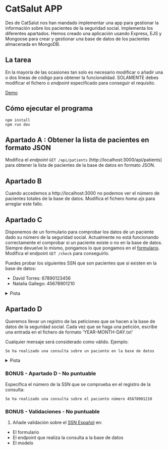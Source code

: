 # CatSalut APP

Des de CatSalut nos han mandado implementar una app para gestionar la información sobre los pacientes de la seguridad social. Implementa los diferentes apartados. Hemos creado una aplicación usando Express, EJS y Mongoose para crear y gestionar una base de datos de los pacientes almacenada en MongoDB.

## La tarea

En la mayoría de las ocasiones tan solo es necesario modificar o añadir una o dos líneas de código para obtener la funcionalidad. SOLAMENTE debes modificar el fichero o _endpoint_ especificado para conseguir el requisito.

[Demo](https://oscarm.tinytake.com/df/16ca641/thumbnail?type=attachments&version_no=0&file_version_no=0&thumbnail_size=preview)

## Cómo ejecutar el programa

`npm install`  
`npm run dev`

## Apartado A : Obtener la lista de pacientes en formato JSON

Modifica el _endpoint_ `GET /api/patients` (http://localhost:3000/api/patients) para obtener la lista de pacientes de la base de datos en formato JSON.

## Apartado B

Cuando accedemos a http://localhost:3000 no podemos ver el número de pacientes totales de la base de datos. Modifica el fichero _home.ejs_ para arreglar este fallo.

## Apartado C

Disponemos de un formulario para comprobar los datos de un paciente dado su número de la seguridad social. Actualmente no está funcionando correctamente el comprobar si un paciente existe o no en la base de datos. Siempre devuelve lo mismo, pongamos lo que pongamos en el [formulario](http://localhost:3000/form). Modifica el endpoint `GET /check` para conseguirlo.

Puedes probar los siguientes SSN que son pacientes que sí existen en la base de datos:

- David Torres: 67890123456
- Natalia Gallego: 45678901210

<details>
  <summary>Pista</summary>
  <p>1. Necesitas obtener el número de la seguridad social de la query string.</p>
  <p>2. Hay que modificar la consulta Patient.findOne() para realizar la búsqueda del documento usando sú número de la seguridad social</p>
</details>

## Apartado D

Queremos llevar un registro de las peticiones que se hacen a la base de datos de la seguridad social. Cada vez que se haga una petición, escribe una entrada en el fichero de formato 'YEAR-MONTH-DAY.txt'

Cualquier mensaje será considerado como válido. Ejemplo:

`Se ha realizado una consulta sobre un paciente en la base de datos`

<details>
  <summary>Pista</summary>
  <p>Mira la carpeta utils 😉</p>
</details>

### BONUS - Apartado D - No puntuable

Especifica el número de la SSN que se comprueba en el registro de la consulta:

`Se ha realizado una consulta sobre el paciente número 45678901210`

### BONUS - Validaciones - No puntuable

1. Añade validación sobre el [SSN Español](https://docs.trellix.com/es-ES/bundle/data-loss-prevention-11.10.x-classification-definitions-reference-guide/page/GUID-AACF0E3A-3089-4578-83EB-3E6C3DB41684.html) en:

- El formulario
- El endpoint que realiza la consulta a la base de datos
- El modelo
